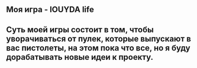 ## Моя игра - IOUYDA life
## Суть моей игры состоит в том, чтобы уворачиваться от пулек, которые выпускают в вас пистолеты, на этом пока что все, но я буду дорабатывать новые идеи к проекту.
